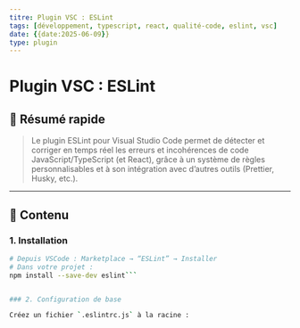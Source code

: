 ```yaml
---
titre: Plugin VSC : ESLint
tags: [développement, typescript, react, qualité-code, eslint, vsc]
date: {{date:2025-06-09}}
type: plugin
---
```


# Plugin VSC : ESLint

## 🧠 Résumé rapide

> Le plugin ESLint pour Visual Studio Code permet de détecter et corriger en temps réel les erreurs et incohérences de code JavaScript/TypeScript (et React), grâce à un système de règles personnalisables et à son intégration avec d’autres outils (Prettier, Husky, etc.).

---

## 📌 Contenu

### 1. Installation

```bash
# Depuis VSCode : Marketplace → “ESLint” → Installer
# Dans votre projet :
npm install --save-dev eslint```


### 2. Configuration de base

Créez un fichier `.eslintrc.js` à la racine :
